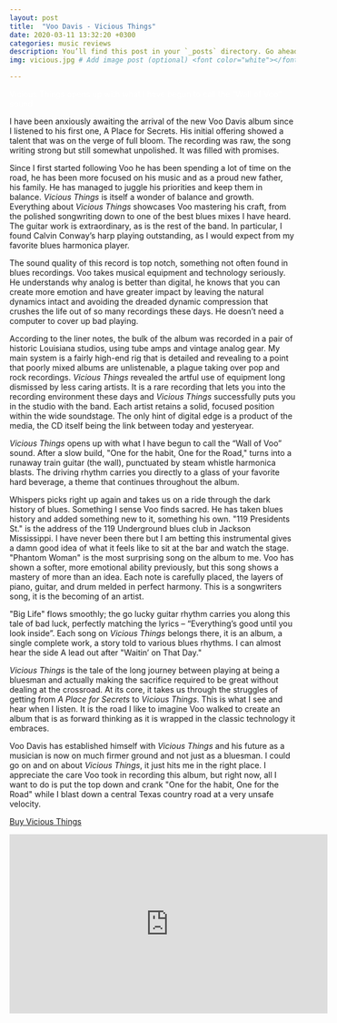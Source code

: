 ```yaml
---
layout: post
title:  "Voo Davis - Vicious Things"
date: 2020-03-11 13:32:20 +0300
categories: music reviews
description: You’ll find this post in your `_posts` directory. Go ahead and edit it and re-build the site to see your changes. # Add post description (optional)
img: vicious.jpg # Add image post (optional) <font color="white"></font>

---
```


<font color="white">Vicious Things opens up with what I have begun to call the “Wall of Voo” sound                                                          </font> 

I have been anxiously awaiting the arrival of the new Voo Davis album since I listened to his first one, A Place for Secrets. His initial offering showed a talent that was on the verge of full bloom. The recording was raw, the song writing strong but still somewhat unpolished. It was filled with promises.

Since I first started following Voo he has been spending a lot of time on the road, he has been more focused on his music and as a proud new father, his family. He has managed to juggle his priorities and keep them in balance. *Vicious Things* is itself a wonder of balance and growth. Everything about *Vicious Things* showcases Voo mastering his craft, from the polished songwriting down to one of the best blues mixes I have heard. The guitar work is extraordinary, as is the rest of the band. In particular, I found Calvin Conway’s harp playing outstanding, as I would expect from my favorite blues harmonica player.

The sound quality of this record is top notch, something not often found in blues recordings. Voo takes musical equipment and technology seriously. He understands why analog is better than digital, he knows that you can create more emotion and have greater impact by leaving the natural dynamics intact and avoiding the dreaded dynamic compression that crushes the life out of so many recordings these days. He doesn’t need a computer to cover up bad playing.

According to the liner notes, the bulk of the album was recorded in a pair of historic Louisiana studios, using tube amps and vintage analog gear. My main system is a fairly high-end rig that is detailed and revealing to a point that poorly mixed albums are unlistenable, a plague taking over pop and rock recordings. *Vicious Things* revealed the artful use of equipment long dismissed by less caring artists. It is a rare recording that lets you into the recording environment these days and *Vicious Things* successfully puts you in the studio with the band. Each artist retains a solid, focused position within the wide soundstage. The only hint of digital edge is a product of the media, the CD itself being the link between today and yesteryear.

*Vicious Things* opens up with what I have begun to call the “Wall of Voo” sound. After a slow build, "One for the habit, One for the Road," turns into a runaway train guitar (the wall), punctuated by steam whistle harmonica blasts. The driving rhythm carries you directly to a glass of your favorite hard beverage, a theme that continues throughout the album.

Whispers picks right up again and takes us on a ride through the dark history of blues. Something I sense Voo finds sacred. He has taken blues history and added something new to it, something his own. "119 Presidents St." is the address of the 119 Underground blues club in Jackson Mississippi. I have never been there but I am betting this instrumental gives a damn good idea of what it feels like to sit at the bar and watch the stage.
"Phantom Woman" is the most surprising song on the album to me. Voo has shown a softer, more emotional ability previously, but this song shows a mastery of more than an idea. Each note is carefully placed, the layers of piano, guitar, and drum melded in perfect harmony. This is a songwriters song, it is the becoming of an artist.

"Big Life" flows smoothly; the go lucky guitar rhythm carries you along this tale of bad luck, perfectly matching the lyrics – “Everything’s good until you look inside”. Each song on *Vicious Things* belongs there, it is an album, a single complete work, a story told to various blues rhythms. I can almost hear the side A lead out after "Waitin’ on That Day." 

*Vicious Things* is the tale of the long journey between playing at being a bluesman and actually making the sacrifice required to be great without dealing at the crossroad. At its core, it takes us through the struggles of getting from *A Place for Secrets* to *Vicious Things*. This is what I see and hear when I listen. It is the road I like to imagine Voo walked to create an album that is as forward thinking as it is wrapped in the classic technology it embraces.

Voo Davis has established himself with *Vicious Things* and his future as a musician is now on much firmer ground and not just as a bluesman. I could go on and on about *Vicious Things*, it just hits me in the right place. I appreciate the care Voo took in recording this album, but right now, all I want to do is put the top down and crank "One for the habit, One for the Road" while I blast down a central Texas country road at a very unsafe velocity.

[Buy Vicious Things](http://www.amazon.com/gp/product/B00DNN9Z0C/ref=as_li_qf_sp_asin_il_tl?ie=UTF8&camp=1789&creative=9325&creativeASIN=B00DNN9Z0C&linkCode=as2&tag=mojolists-20)

<iframe width="560" height="315" src="https://www.youtube.com/embed/B4mOG4XiF2E" frameborder="0" allow="accelerometer; autoplay; encrypted-media; gyroscope; picture-in-picture" allowfullscreen></iframe> 
